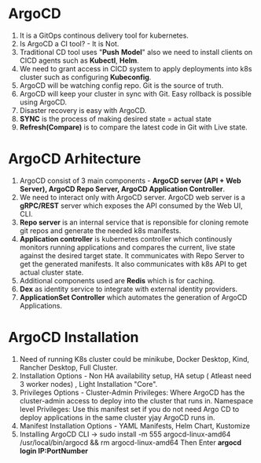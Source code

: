 # ArgoCD

1. It is a GitOps continous delivery tool for kubernetes.
2. Is ArgoCD a CI tool? - It is Not.
3. Traditional CD tool uses "**Push** **Model**" also we need to install clients on CICD agents such as **Kubectl**, **Helm**.
4. We need to grant access in CICD system to apply deployments into k8s cluster such as configuring **Kubeconfig**.
5. ArgoCD will be watching config repo. Git is the source of truth.
6. ArgoCD will keep your cluster in sync with Git. Easy rollback is possible using ArgoCD.
7. Disaster recovery is easy with ArgoCD.
8. **SYNC** is the process of making desired state = actual state
9. **Refresh(Compare)** is to compare the latest code in Git with Live state.

# ArgoCD Arhitecture
1. ArgoCD consist of 3 main components - **ArgoCD server (API + Web Server), ArgoCD Repo Server, ArgoCD Application Controller**.
2. We need to interact only with ArgoCD server. ArgoCD web server is a **gRPC/REST** server which exposes the API consumed by the Web UI, CLI.
3. **Repo server** is an internal service that is reponsible for cloning remote git repos and generate the needed k8s manifests.
4. **Application controller** is kubernetes controller which continously monitors running applications and compares the current, live state against the desired target state. It communicates with Repo Server to get the generated manifests. It also communicates with k8s API to get actual cluster state.
5. Additional components used are **Redis** which is for caching.
6. **Dex** as identity service to integrate with external identity providers.
7. **ApplicationSet Controller** which automates the generation of ArgoCD Applications.

# ArgoCD Installation
1. Need of running K8s cluster could be minikube, Docker Desktop, Kind, Rancher Desktop, Full Cluster.
2. Installation Options - Non HA availability setup, HA setup ( Atleast need 3 worker nodes)
, Light Installation "Core".
3. Privileges Options -
Cluster-Admin Privileges: Where ArgoCD has the cluster-admin access to deploy into the cluster that runs in.
Namespace level Privileges: Use this manifest set if you do not need Argo CD to deploy applications in the same cluster yjay ArgoCD runs in.
4. Manifest Installation Options - YAML Manifests, Helm Chart, Kustomize
5. Installing ArgoCD CLI -> sudo install -m 555 argocd-linux-amd64 /usr/local/bin/argocd  &&   rm argocd-linux-amd64  Then Enter **argocd login IP:PortNumber**



